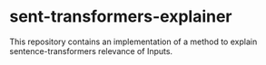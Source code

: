 # sent-transformers-explainer
This repository contains an implementation of a method to explain sentence-transformers relevance of Inputs.
